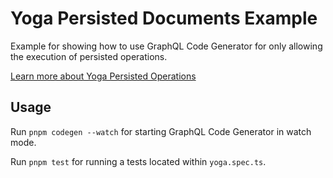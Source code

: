 # Yoga Persisted Documents Example

Example for showing how to use GraphQL Code Generator for only allowing the execution of persisted operations.

[Learn more about Yoga Persisted Operations](https://the-guild.dev/graphql/yoga-server/docs/features/persisted-operations)

## Usage

Run `pnpm codegen --watch` for starting GraphQL Code Generator in watch mode.

Run `pnpm test` for running a tests located within `yoga.spec.ts`.
